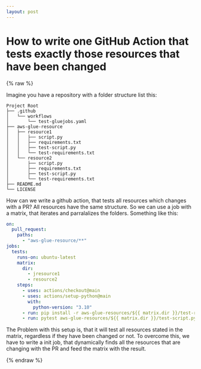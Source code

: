 ```yaml
---
layout: post
---
```

# How to write one GitHub Action that tests exactly those resources that have been changed

{% raw %}

Imagine you have a repository with a folder structure list this:

```plaintext
Project Root
├── .github
│   └── workflows
│       └── test-gluejobs.yaml
├── aws-glue-resource
│   ├── resource1
│   │   ├── script.py
│   │   ├── requirements.txt
│   │   ├── test-script.py
│   │   └── test-requirements.txt
│   └── resource2
│       ├── script.py
│       ├── requirements.txt
│       ├── test-script.py
│       └── test-requirements.txt
├── README.md
└── LICENSE

```

How can we write a github action, that tests all resources which changes with a PR? All resources have the same structure. So we can use a job with a matrix, that iterates and parralalizes the folders. Something like this:

```yaml
on:
  pull_request:
    paths:
      - "aws-glue-resource/**"
jobs:
  tests:
    runs-on: ubuntu-latest
    matrix:
      dir:
        - jresource1
        - resource2
    steps:
      - uses: actions/checkout@main
      - uses: actions/setup-python@main
        with:
          python-version: "3.10"
      - run: pip install -r aws-glue-resources/${{ matrix.dir }}/test-requirements.txt
      - run: pytest aws-glue-resources/${{ matrix.dir }}/test-script.py
```

The Problem with this setup is, that it will test all resources stated in the matrix, regardless if they have been changed or not. To overcome this, we have to write a init job, that dynamically finds all the resources that are changing with the PR and feed the matrix with the result.

{% endraw %}
